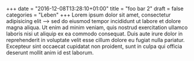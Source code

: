 +++
date = "2016-12-08T13:28:10+01:00"
title = "foo bar 2"
draft = false
categories = "Leben"
+++
Lorem ipsum dolor sit amet, consectetur adipisicing elit --> sed do eiusmod tempor incididunt ut labore et dolore magna aliqua. Ut enim ad minim veniam, quis nostrud exercitation ullamco laboris nisi ut aliquip ex ea commodo consequat. Duis aute irure dolor in reprehenderit in voluptate velit esse cillum dolore eu fugiat nulla pariatur. Excepteur sint occaecat cupidatat non proident, sunt in culpa qui officia deserunt mollit anim id est laborum.
